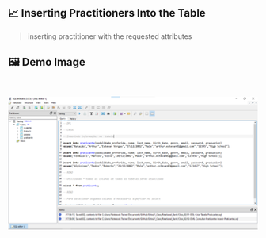 ## 📈 Inserting Practitioners Into the Table

> inserting practitioner with the requested attributes

## 🖼 Demo Image 

<br>

![02](https://github.com/ArthurEstevan/Entra21_Class_Relational_Bank/blob/main/Class_02/02-DML-Consultar-Praticantes-Inserir-Praticantes/2.png)
